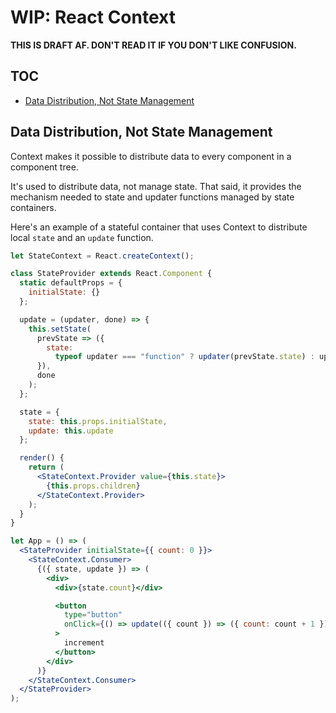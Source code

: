 # WIP: React Context

**THIS IS DRAFT AF. DON'T READ IT IF YOU DON'T LIKE CONFUSION.**

## TOC

- [Data Distribution, Not State Management](#data-distribution-not-state-management)

## Data Distribution, Not State Management

Context makes it possible to distribute data to every component in a component tree.

It's used to distribute data, not manage state.
That said, it provides the mechanism needed to state and updater functions managed by state containers.

Here's an example of a stateful container that uses Context to distribute local `state` and an `update` function.

```jsx
let StateContext = React.createContext();

class StateProvider extends React.Component {
  static defaultProps = {
    initialState: {}
  };

  update = (updater, done) => {
    this.setState(
      prevState => ({
        state:
          typeof updater === "function" ? updater(prevState.state) : updater
      }),
      done
    );
  };

  state = {
    state: this.props.initialState,
    update: this.update
  };

  render() {
    return (
      <StateContext.Provider value={this.state}>
        {this.props.children}
      </StateContext.Provider>
    );
  }
}

let App = () => (
  <StateProvider initialState={{ count: 0 }}>
    <StateContext.Consumer>
      {({ state, update }) => (
        <div>
          <div>{state.count}</div>

          <button
            type="button"
            onClick={() => update(({ count }) => ({ count: count + 1 }))}
          >
            increment
          </button>
        </div>
      )}
    </StateContext.Consumer>
  </StateProvider>
);
```
